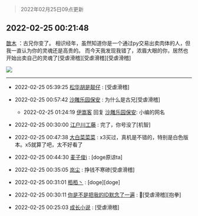 > 2022年02月25日09点更新
<link rel="stylesheet" href="https://cdn.jsdelivr.net/gh/taotie6/sampleJSON@main/css/photo_show.css">
<meta name="referrer" content="no-referrer" />


 ## 2022-02-25 00:21:48 

 [㪚木](https://www.coolapk.com/feed/33801861?shareKey=N2Y5MTVlMmZkMzIzNjIxN2JhNGU~) ：古兄你变了。
相识经年，虽然知道你是一个通过py交易出卖肉体的人，但我一直认为你的灵魂还是高贵的。
而今天我发现我错了，浓眉大眼的你，居然也开始出卖自己的灵魂了[受虐滑稽][受虐滑稽][受虐滑稽] 

<div class="album">
<img class="img-item" src="https://image.coolapk.com/feed/2019/0413/20/1081091_1555160214_1508@450x250.gif" />
</div>

 ------- 

- 2022-02-25 05:39:25 [松华胡是靓仔](uid=692318) : [受虐滑稽] 

- 2022-02-25 00:57:42 [沙雕乐园保安](uid=17790626) : 为什么是古兄[受虐滑稽] 

    - 2022-02-25 01:24:19 [伊嵩客](uid=1080769) 回复 [沙雕乐园保安](uid=17790626): 小编的网名 

- 2022-02-25 00:30:00 [江户川工藤](uid=708569) : 完了，你号没了[机智] 

- 2022-02-25 00:47:38 [大白菜菜菜](uid=2081020) : x3买过，真机是不错的，特别是白色版本。x5就算了吧，太不好看了 

- 2022-02-25 00:44:30 [麦子俊i](uid=800098) : [doge原谅ta] 

- 2022-02-25 00:35:05 [岚尘](uid=1308250) : 挣钱不寒碜[受虐滑稽] 

- 2022-02-25 00:31:01 [栢栢丶](uid=1105142) : [doge][doge] 

- 2022-02-25 00:30:11 [你是不是把我的ID默念了一遍](uid=3257573) : 🌿[受虐滑稽][抱拳] 

- 2022-02-25 00:25:03 [成长小说](uid=2138595) : [受虐滑稽] 

